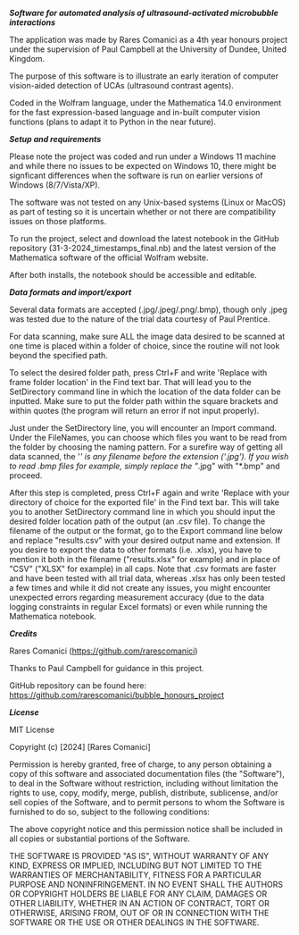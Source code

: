 ***Software for automated analysis of ultrasound-activated microbubble interactions***

The application was made by Rares Comanici as a 4th year honours project under the supervision of Paul Campbell at the University of Dundee, United Kingdom.

The purpose of this software is to illustrate an early iteration of computer vision-aided detection of UCAs (ultrasound contrast agents).

Coded in the Wolfram language, under the Mathematica 14.0 environment for the fast expression-based language and in-built computer vision functions (plans to adapt it to Python in the near future).


***Setup and requirements***

Please note the project was coded and run under a Windows 11 machine and while there no issues to be expected on Windows 10, there might be signficant differences when the software is run on earlier versions of Windows (8/7/Vista/XP).

The software was not tested on any Unix-based systems (Linux or MacOS) as part of testing so it is uncertain whether or not there are compatibility issues on those platforms.

To run the project, select and download the latest notebook in the GitHub repository (31-3-2024_timestamps_final.nb) and the latest version of the Mathematica software of the official Wolfram website.

After both installs, the notebook should be accessible and editable.


***Data formats and import/export***

Several data formats are accepted (.jpg/.jpeg/.png/.bmp), though only .jpeg was tested due to the nature of the trial data courtesy of Paul Prentice.

For data scanning, make sure ALL the image data desired to be scanned at one time is placed within a folder of choice, since the routine will not look beyond the specified path.

To select the desired folder path, press Ctrl+F and write 'Replace with frame folder location' in the Find text bar. That will lead you to the SetDirectory command line in which the location of the data folder can be inputted. Make sure to put the folder path within the square brackets and within quotes (the program will return an error if not input properly).

Just under the SetDirectory line, you will encounter an Import command. Under the FileNames, you can choose which files you want to be read from the folder by choosing the naming pattern. For a surefire way of getting all data scanned, the '*' is any filename before the extension ('.jpg'). If you wish to read .bmp files for example, simply replace the "*.jpg" with "*.bmp" and proceed.

After this step is completed, press Ctrl+F again and write 'Replace with your directory of choice for the exported file' in the Find text bar. This will take you to another SetDirectory command line in which you should input the desired folder location path of the output (an .csv file). To change the filename of the output or the format, go to the Export command line below and replace "results.csv" with your desired output name and extension. If you desire to export the data to other formats (i.e. .xlsx), you have to mention it both in the filename ("results.xlsx" for example) and in place of "CSV" ("XLSX" for example) in all caps. Note that .csv formats are faster and have been tested with all trial data, whereas .xlsx has only been tested a few times and while it did not create any issues, you might encounter unexpected errors regarding measurement accuracy (due to the data logging constraints in regular Excel formats) or even while running the Mathematica notebook.


***Credits***

Rares Comanici (https://github.com/rarescomanici)

Thanks to Paul Campbell for guidance in this project.

GitHub repository can be found here: https://github.com/rarescomanici/bubble_honours_project


***License***

MIT License

Copyright (c) [2024] [Rares Comanici]

Permission is hereby granted, free of charge, to any person obtaining a copy
of this software and associated documentation files (the "Software"), to deal
in the Software without restriction, including without limitation the rights
to use, copy, modify, merge, publish, distribute, sublicense, and/or sell
copies of the Software, and to permit persons to whom the Software is
furnished to do so, subject to the following conditions:

The above copyright notice and this permission notice shall be included in all
copies or substantial portions of the Software.

THE SOFTWARE IS PROVIDED "AS IS", WITHOUT WARRANTY OF ANY KIND, EXPRESS OR
IMPLIED, INCLUDING BUT NOT LIMITED TO THE WARRANTIES OF MERCHANTABILITY,
FITNESS FOR A PARTICULAR PURPOSE AND NONINFRINGEMENT. IN NO EVENT SHALL THE
AUTHORS OR COPYRIGHT HOLDERS BE LIABLE FOR ANY CLAIM, DAMAGES OR OTHER
LIABILITY, WHETHER IN AN ACTION OF CONTRACT, TORT OR OTHERWISE, ARISING FROM,
OUT OF OR IN CONNECTION WITH THE SOFTWARE OR THE USE OR OTHER DEALINGS IN THE
SOFTWARE.
